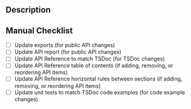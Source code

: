 ## Description

<!-- write your description below -->

## Manual Checklist

<!-- delete irrelevant items -->

- [ ] Update exports (for public API changes)
- [ ] Update API report (for public API changes)
- [ ] Update API Reference to match TSDoc (for TSDoc changes)
- [ ] Update API Reference table of contents (if adding, removing, or reordering API items)
- [ ] Update API Reference horizontal rules between sections (if adding, removing, or reordering API items)
- [ ] Update unit tests to match TSDoc code examples (for code example changes)
